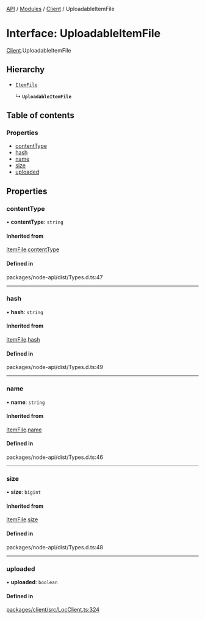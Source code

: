 [API](../API.md) / [Modules](../modules.md) / [Client](../modules/Client.md) / UploadableItemFile

# Interface: UploadableItemFile

[Client](../modules/Client.md).UploadableItemFile

## Hierarchy

- [`ItemFile`](Node_API.ItemFile.md)

  ↳ **`UploadableItemFile`**

## Table of contents

### Properties

- [contentType](Client.UploadableItemFile.md#contenttype)
- [hash](Client.UploadableItemFile.md#hash)
- [name](Client.UploadableItemFile.md#name)
- [size](Client.UploadableItemFile.md#size)
- [uploaded](Client.UploadableItemFile.md#uploaded)

## Properties

### contentType

• **contentType**: `string`

#### Inherited from

[ItemFile](Node_API.ItemFile.md).[contentType](Node_API.ItemFile.md#contenttype)

#### Defined in

packages/node-api/dist/Types.d.ts:47

___

### hash

• **hash**: `string`

#### Inherited from

[ItemFile](Node_API.ItemFile.md).[hash](Node_API.ItemFile.md#hash)

#### Defined in

packages/node-api/dist/Types.d.ts:49

___

### name

• **name**: `string`

#### Inherited from

[ItemFile](Node_API.ItemFile.md).[name](Node_API.ItemFile.md#name)

#### Defined in

packages/node-api/dist/Types.d.ts:46

___

### size

• **size**: `bigint`

#### Inherited from

[ItemFile](Node_API.ItemFile.md).[size](Node_API.ItemFile.md#size)

#### Defined in

packages/node-api/dist/Types.d.ts:48

___

### uploaded

• **uploaded**: `boolean`

#### Defined in

[packages/client/src/LocClient.ts:324](https://github.com/logion-network/logion-api/blob/main/packages/client/src/LocClient.ts#L324)
